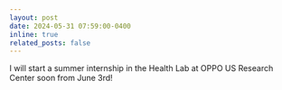 ```yaml
---
layout: post
date: 2024-05-31 07:59:00-0400
inline: true
related_posts: false
---
```

I will start a summer internship in the Health Lab at OPPO US Research Center soon from June 3rd!
